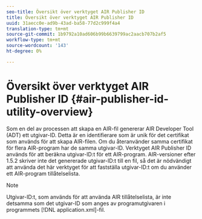 ```yaml
---
seo-title: Översikt över verktyget AIR Publisher ID
title: Översikt över verktyget AIR Publisher ID
uuid: 31aecc0e-ad9b-43ad-ba58-77d2c999f4a4
translation-type: tm+mt
source-git-commit: 1b9792a10ad606b99b6639799ac2aacb707b2af5
workflow-type: tm+mt
source-wordcount: '143'
ht-degree: 0%

---
```



# Översikt över verktyget AIR Publisher ID {#air-publisher-id-utility-overview}

Som en del av processen att skapa en AIR-fil genererar AIR Developer Tool (ADT) ett utgivar-ID. Detta är en identifierare som är unik för det certifikat som används för att skapa AIR-filen. Om du återanvänder samma certifikat för flera AIR-program har de samma utgivar-ID. Verktyget AIR Publisher ID används för att beräkna utgivar-ID:t för ett AIR-program. AIR-versioner efter 1.5.2 skriver inte det genererade utgivar-ID:t till en fil, så det är nödvändigt att använda det här verktyget för att fastställa utgivar-ID:t om du använder ett AIR-program tillåtelselista.

>[!NOTE]
>
>Utgivar-ID:t, som används för att använda AIR tillåtelselista, är inte detsamma som det utgivar-ID som anges av programutgivaren i programmets [!DNL application.xml]-fil.
